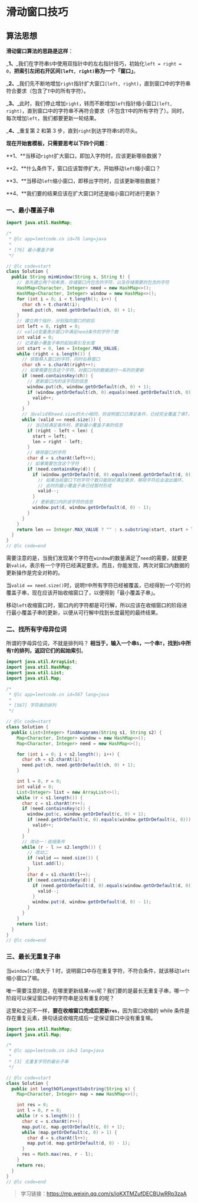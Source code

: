 # 滑动窗口技巧
## 算法思想

**滑动窗口算法的思路是这样**：

_**1、**_我们在字符串`S`中使用双指针中的左右指针技巧，初始化`left = right = 0`，**把索引左闭右开区间`[left, right)`称为一个「窗口」**。

_**2、**_我们先不断地增加`right`指针扩大窗口`[left, right)`，直到窗口中的字符串符合要求（包含了`T`中的所有字符）。

_**3、**_此时，我们停止增加`right`，转而不断增加`left`指针缩小窗口`[left, right)`，直到窗口中的字符串不再符合要求（不包含`T`中的所有字符了）。同时，每次增加`left`，我们都要更新一轮结果。

_**4、**_重复第 2 和第 3 步，直到`right`到达字符串`S`的尽头。

**现在开始套模板，只需要思考以下四个问题**：

**1、**当移动`right`扩大窗口，即加入字符时，应该更新哪些数据？

**2、**什么条件下，窗口应该暂停扩大，开始移动`left`缩小窗口？

**3、**当移动`left`缩小窗口，即移出字符时，应该更新哪些数据？

**4、**我们要的结果应该在扩大窗口时还是缩小窗口时进行更新？


### 一、最小覆盖子串

```java
import java.util.HashMap;

/*
 * @lc app=leetcode.cn id=76 lang=java
 *
 * [76] 最小覆盖子串
 */

// @lc code=start
class Solution {
  public String minWindow(String s, String t) {
    // 首先建立两个哈希表，存储窗口内包含的字符，以及存储需要的包含的字符
    HashMap<Character, Integer> need = new HashMap<>();
    HashMap<Character, Integer> window = new HashMap<>();
    for (int i = 0; i < t.length(); i++) {
      char ch = t.charAt(i);
      need.put(ch, need.getOrDefault(ch, 0) + 1);
    }
    // 建立两个指针，分别指向窗口的前后
    int left = 0, right = 0;
    // valid变量表示窗口中满足need条件的字符个数
    int valid = 0;
    // 记录最小覆盖子串的起始索引及长度
    int start = 0, len = Integer.MAX_VALUE;
    while (right < s.length()) {
      // 获取移入窗口的字符，同时右移窗口
      char ch = s.charAt(right++);
      // 如果需要包含这个字符，对窗口内的数据进行一系列的更新
      if (need.containsKey(ch)) {
        // 更新窗口内的该字符的信息
        window.put(ch, window.getOrDefault(ch, 0) + 1);
        if (window.getOrDefault(ch, 0).equals(need.getOrDefault(ch, 0))) {
          valid++;
        }
      }
      // 当valid和need.size的大小相同，则说明窗口已满足条件，已经完全覆盖了串T。
      while (valid == need.size()) {
        // 当已经满足条件时，更新最小覆盖子串的信息
        if (right - left < len) {
          start = left;
          len = right - left;
        }
        // 移除窗口的字符
        char d = s.charAt(left++);
        // 如果需要包含这个字符
        if (need.containsKey(d)) {
          if (window.getOrDefault(d, 0).equals(need.getOrDefault(d, 0))) {
            // 如果当前窗口下的字符个数只能刚好满足需求，移除字符后会退出循环，
            // 此时的最小覆盖子串已经暂时形成
            valid--;
          }
          // 更新窗口内的该字符的信息
          window.put(d, window.getOrDefault(d, 0) - 1);
        }
      }
    }
    return len == Integer.MAX_VALUE ? "" : s.substring(start, start + len);
  }
}
// @lc code=end
```

需要注意的是，当我们发现某个字符在`window`的数量满足了`need`的需要，就要更新`valid`，表示有一个字符已经满足要求。而且，你能发现，两次对窗口内数据的更新操作是完全对称的。

当`valid == need.size()`时，说明`T`中所有字符已经被覆盖，已经得到一个可行的覆盖子串，现在应该开始收缩窗口了，以便得到「最小覆盖子串」。

移动`left`收缩窗口时，窗口内的字符都是可行解，所以应该在收缩窗口的阶段进行最小覆盖子串的更新，以便从可行解中找到长度最短的最终结果。

### 二、找所有字母异位词

所谓的字母异位词，不就是排列吗？
**相当于，输入一个串`S`，一个串`T`，找到`S`中所有`T`的排列，返回它们的起始索引**。

```java
import java.util.ArrayList;
import java.util.HashMap;
import java.util.List;
import java.util.Map;

/*
 * @lc app=leetcode.cn id=567 lang=java
 *
 * [567] 字符串的排列
 */

// @lc code=start
class Solution {
  public List<Integer> findAnagrams(String s1, String s2) {
    Map<Character, Integer> window = new HashMap<>();
    Map<Character, Integer> need = new HashMap<>();

    for (int i = 0; i < s2.length(); i++) {
      char ch = s2.charAt(i);
      need.put(ch, need.getOrDefault(ch, 0) + 1);
    }

    int l = 0, r = 0;
    int valid = 0;
    List<Integer> list = new ArrayList<>();
    while (r < s1.length()) {
      char c = s1.charAt(r++);
      if (need.containsKey(c)) {
        window.put(c, window.getOrDefault(c, 0) + 1);
        if (need.getOrDefault(c, 0).equals(window.getOrDefault(c, 0))) {
          valid++;
        }
      }
      // 改动一：收缩条件
      while (r - l >= s2.length()) {
		// 改动二
        if (valid == need.size()) {
          list.add(l);
        }
        char d = s1.charAt(l++);
        if (need.containsKey(d)) {
          if (need.getOrDefault(d, 0).equals(window.getOrDefault(d, 0))) {
            valid--;
          }
          window.put(d, window.getOrDefault(d, 0) - 1);
        }
      }
    }
    return list;
  }
}
// @lc code=end

```

### 三、最长无重复子串
当`window[c]`值大于 1 时，说明窗口中存在重复字符，不符合条件，就该移动`left`缩小窗口了嘛。

唯一需要注意的是，在哪里更新结果`res`呢？我们要的是最长无重复子串，哪一个阶段可以保证窗口中的字符串是没有重复的呢？

这里和之前不一样，**要在收缩窗口完成后更新`res`**，因为窗口收缩的 while 条件是存在重复元素，换句话说收缩完成后一定保证窗口中没有重复嘛。

```java
import java.util.HashMap;
import java.util.Map;

/*
 * @lc app=leetcode.cn id=3 lang=java
 *
 * [3] 无重复字符的最长子串
 */

// @lc code=start
class Solution {
  public int lengthOfLongestSubstring(String s) {
    Map<Character, Integer> map = new HashMap<>();

    int res = 0;
    int l = 0, r = 0;
    while (r < s.length()) {
      char c = s.charAt(r++);
      map.put(c, map.getOrDefault(c, 0) + 1);
      while (map.getOrDefault(c, 0) > 1) {
        char d = s.charAt(l++);
        map.put(d, map.getOrDefault(d, 0) - 1);
      }
      res = Math.max(res, r - l);
    }
    return res;
  }
}
// @lc code=end
```

> 学习链接：https://mp.weixin.qq.com/s/ioKXTMZufDECBUwRRp3zaA